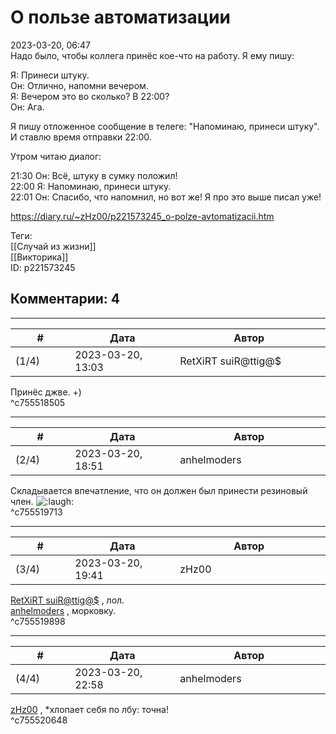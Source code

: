 О пользе автоматизации
======================

  
2023-03-20, 06:47  
 Надо было, чтобы коллега принёс кое-что на работу. Я ему пишу:   
   
 Я: Принеси штуку.   
 Он: Отлично, напомни вечером.   
 Я: Вечером это во сколько? В 22:00?   
 Он: Ага.   
   
 Я пишу отложенное сообщение в телеге: "Напоминаю, принеси штуку". И ставлю время отправки 22:00.   
   
 Утром читаю диалог:   
   
 21:30 Он: Всё, штуку в сумку положил!   
 22:00 Я: Напоминаю, принеси штуку.   
 22:01 Он: Спасибо, что напомнил, но вот же! Я про это выше писал уже!   
  
<https://diary.ru/~zHz00/p221573245_o-polze-avtomatizacii.htm>  
  
Теги:  
[[Случай из жизни]]  
[[Викторика]]  
ID: p221573245  


Комментарии: 4
--------------

  


---



|         #         |              Дата              |                     Автор                     |           ID           |
| --- | --- | --- | --- |
| (1/4) | 2023-03-20, 13:03 | RetXiRT suiR@ttig@$ | c755518505 |

  
 Принёс джве. +)   
 ^c755518505

---



|         #         |              Дата              |                     Автор                     |           ID           |
| --- | --- | --- | --- |
| (2/4) | 2023-03-20, 18:51 | anhelmoders | c755519713 |

  
 Складывается впечатление, что он должен был принести резиновый член. ![:laugh:](//diary.ru/picture/1126.gif)   
 ^c755519713

---



|         #         |              Дата              |                     Автор                     |           ID           |
| --- | --- | --- | --- |
| (3/4) | 2023-03-20, 19:41 | zHz00 | c755519898 |

  
  [RetXiRT suiR@ttig@$](https://Hellspawn.diary.ru "Atomicautionuclear")  , лол.   
  [anhelmoders](https://anhelmoders.diary.ru "No plans. Only wonders.")  , морковку.   
 ^c755519898

---



|         #         |              Дата              |                     Автор                     |           ID           |
| --- | --- | --- | --- |
| (4/4) | 2023-03-20, 22:58 | anhelmoders | c755520648 |

  
  [zHz00](https://zHz00.diary.ru "Untitled")  , \*хлопает себя по лбу: точна!   
 ^c755520648